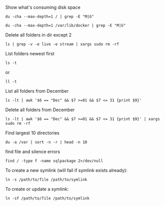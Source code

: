 Show what's consuming disk space
```
du -cha --max-depth=1 / | grep -E "M|G"
```
```
du -cha --max-depth=1 /var/lib/docker | grep -E "M|G"
```

Delete all folders in dir except 2
```
ls | grep -v -e live -e stream | xargs sudo rm -rf
```
List folders newest first
```
ls -t
```
or
```
ll -t
```
List all folders from December
```
ls -lt | awk '$6 == "Dec" && $7 >=01 && $7 <= 31 {print $9}'
```

Delete all folders from December
```
ls -lt | awk '$6 == "Dec" && $7 >=01 && $7 <= 31 {print $9}' | xargs sudo rm -rf
```
Find largest 10 directories
```
du -a /var | sort -n -r | head -n 10
```

find file and silence errors
```
find / -type f -name sqlpackage 2>/dev/null
```

To create a new symlink (will fail if symlink exists already):
```
ln -s /path/to/file /path/to/symlink
```

To create or update a symlink:
```
ln -sf /path/to/file /path/to/symlink
```
